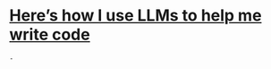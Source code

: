 # [Here’s how I use LLMs to help me write code](https://simonwillison.net/2025/Mar/11/using-llms-for-code/)
	-
